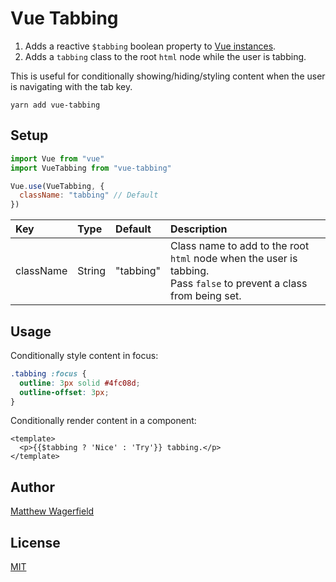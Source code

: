 # Vue Tabbing

1. Adds a reactive `$tabbing` boolean property to [Vue instances][vue-instances].
2. Adds a `tabbing` class to the root `html` node while the user is tabbing.

This is useful for conditionally showing/hiding/styling content when the user is navigating with the tab key.

    yarn add vue-tabbing

## Setup

```js
import Vue from "vue"
import VueTabbing from "vue-tabbing"

Vue.use(VueTabbing, {
  className: "tabbing" // Default
})
```

| Key       | Type   | Default   | Description                                                                                                            |
| :-------- | :----- | :-------- | :--------------------------------------------------------------------------------------------------------------------- |
| className | String | "tabbing" | Class name to add to the root `html` node when the user is tabbing.<br>Pass `false` to prevent a class from being set. |

## Usage

Conditionally style content in focus:

```scss
.tabbing :focus {
  outline: 3px solid #4fc08d;
  outline-offset: 3px;
}
```

Conditionally render content in a component:

```vue
<template>
  <p>{{$tabbing ? 'Nice' : 'Try'}} tabbing.</p>
</template>
```

## Author

[Matthew Wagerfield][github]

## License

[MIT][mit]

[vue-instances]: https://vuejs.org/v2/guide/instance
[mit]: https://opensource.org/licenses/MIT
[github]: https://github.com/wagerfield
